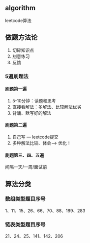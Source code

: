 ## algorithm
leetcode算法

## 做题方法论

1. 切碎知识点
2. 刻意练习
3. 反馈

### 5遍刷题法

#### 刷题第一遍
1. 5-10分钟：读题和思考
2. 直接看解法：多解法、比较解法优劣
3. 背诵、默写好的解法

#### 刷题第二遍

1. 自己写 — leetcode提交
2. 多种解法比较、体会—-> 优化！

#### 刷题第三、四、五遍
间隔一天/一周/面试前
## 算法分类
### 数组类型题目序号

1、11、15、26、66、70、88、189、283

### 链表类型题目序号

21、24、25、141、142、206
